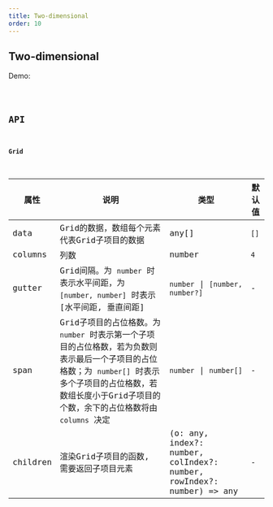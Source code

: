 ```yaml
---
title: Two-dimensional
order: 10
---
```


## Two-dimensional

Demo:

<code src="./two-dimensional/index.tsx" />

## API

#### Grid

| 属性 | 说明 | 类型 | 默认值 |
| --- | --- | ---- | --- |
| data | Grid的数据，数组每个元素代表Grid子项目的数据 | any[] | `[]` |
| columns | 列数 | number | `4` |
| gutter | Grid间隔。为 `number` 时表示水平间距，为 `[number, number]` 时表示 [水平间距, 垂直间距]  | `number` \| `[number, number?]` | - |
| span | Grid子项目的占位格数。为 `number` 时表示第一个子项目的占位格数，若为负数则表示最后一个子项目的占位格数；为 `number[]` 时表示多个子项目的占位格数，若数组长度小于Grid子项目的个数，余下的占位格数将由 `columns` 决定 | `number` \| `number[]` | - |
| children | 渲染Grid子项目的函数, 需要返回子项目元素 | (o: any, index?: number, colIndex?: number, rowIndex?: number) => any | - |